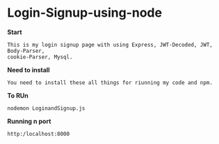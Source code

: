 # Login-Signup-using-node

**Start**

```
This is my login signup page with using Express, JWT-Decoded, JWT, Body-Parser,
cookie-Parser, Mysql.
```

**Need to install**

```
You need to install these all things for riunning my code and npm.
```
**To RUn**
```
nodemon LoginandSignup.js
```
**Running n port**
```
http:/localhost:8000
```
